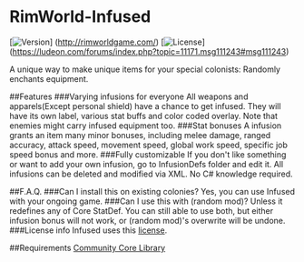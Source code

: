 # RimWorld-Infused

[![Version](https://img.shields.io/badge/Rimworld-A15-green.svg)]
(http://rimworldgame.com/)
[![License](https://img.shields.io/badge/license-Custom-blue.svg)]
(https://ludeon.com/forums/index.php?topic=11171.msg111243#msg111243)

A unique way to make unique items for your special colonists: Randomly enchants equipment.

##Features
###Varying infusions for everyone
All weapons and apparels(Except personal shield) have a chance to get infused. They will have its own label, various stat buffs and color coded overlay. Note that enemies might carry infused equipment too.
###Stat bonuses
A infusion grants an item many minor bonuses, including melee damage, ranged accuracy, attack speed, movement speed, global work speed, specific job speed bonus and more.
###Fully customizable
If you don't like something or want to add your own infusion, go to InfusionDefs folder and edit it. All infusions can be deleted and modified via XML. No C# knowledge required.

##F.A.Q.
###Can I install this on existing colonies?
Yes, you can use Infused with your ongoing game.
###Can I use this with (random mod)?
Unless it redefines any of Core StatDef. You can still able to use both, but either infusion bonus will not work, or (random mod)'s overwrite will be undone.
###License info
Infused uses this [license](https://ludeon.com/forums/index.php?topic=11171.msg111243#msg111243).

##Requirements
[Community Core Library](https://github.com/RimWorldCCLTeam/CommunityCoreLibrary)

